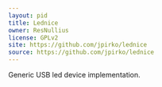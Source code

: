 ```yaml
---
layout: pid
title: Lednice
owner: ResNullius
license: GPLv2
site: https://github.com/jpirko/lednice
source: https://github.com/jpirko/lednice
---
```

Generic USB led device implementation.
